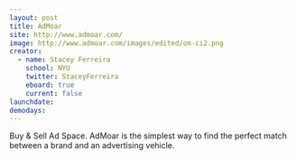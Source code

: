 ```yaml
---
layout: post
title: AdMoar
site: http://www.admoar.com/
image: http://www.admoar.com/images/edited/om-ci2.png
creator:
  - name: Stacey Ferreira
    school: NYU
    twitter: StaceyFerreira
    eboard: true
    current: false
launchdate:
demodays:
---
```

Buy & Sell Ad Space.
AdMoar is the simplest way to find the perfect match between a brand and an advertising vehicle.